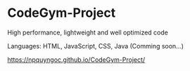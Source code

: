 # CodeGym-Project
High performance, lightweight and well optimized code

Languages: HTML, JavaScript, CSS, Java (Comming soon...)

https://npquyngoc.github.io/CodeGym-Project/
